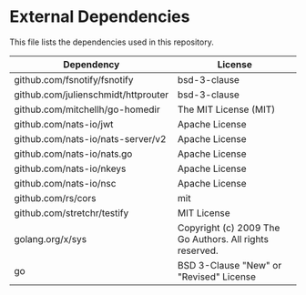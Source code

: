 # External Dependencies

This file lists the dependencies used in this repository.

| Dependency | License |
|-|-|
| github.com/fsnotify/fsnotify | bsd-3-clause |
| github.com/julienschmidt/httprouter | bsd-3-clause |
| github.com/mitchellh/go-homedir | The MIT License (MIT) |
| github.com/nats-io/jwt | Apache License |
| github.com/nats-io/nats-server/v2 | Apache License |
| github.com/nats-io/nats.go | Apache License |
| github.com/nats-io/nkeys | Apache License |
| github.com/nats-io/nsc | Apache License |
| github.com/rs/cors | mit |
| github.com/stretchr/testify | MIT License |
| golang.org/x/sys | Copyright (c) 2009 The Go Authors. All rights reserved. |
| go | BSD 3-Clause "New" or "Revised" License |
